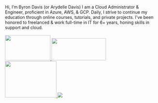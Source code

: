 Hi, I’m Byron Davis (or Arydelle Davis)
I am a Cloud Administrator & Engineer, proficient in Azure, AWS, & GCP.
Daily, I strive to continue my education through online courses, tutorials, and private projects.
I've been honored to freelanced & work full-time in IT for 6+ years, honing skills in support and cloud. 
<br><br>
<a href="https://www.youtube.com/" target="_blank">
    <img src="https://external-content.duckduckgo.com/iu/?u=https%3A%2F%2Flogos-world.net%2Fwp-content%2Fuploads%2F2021%2F02%2FMicrosoft-Azure-Symbol.png&f=1&nofb=1&ipt=62aed7e60c73482110ebe4318cbeb62146b7f865b9c01456b60a6b93d37c9df8&ipo=images" width="150" height="83" />
</a>
<a href="https://twitter.com/" target="_blank">
    <img src="https://external-content.duckduckgo.com/iu/?u=https%3A%2F%2Fstormforger.com%2Fimages%2Faws-logo-a8f9f20f.png&f=1&nofb=1&ipt=fabe200cc0c2c64d542b818cbf1927bd4002cb83e7c86dadf98f28084b81792e&ipo=images" width="180" height="73" />
</a>
<a href="https://instagram.com/" target="_blank">
    <img src="https://download.logo.wine/logo/Google_Cloud_Platform/Google_Cloud_Platform-Logo.wine.png" width="170" height="120" />
</a>
<a href="https://linkedin.com/" target="_blank">
    <img src="https://img.shields.io/badge/Connect-0077B5?style=for-the-badge&logo=linkedin&logoColor=white" />
</a>


